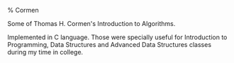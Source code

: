 % Cormen

Some of Thomas H. Cormen's Introduction to Algorithms. 

Implemented in C language. Those were specially useful for Introduction to Programming, Data Structures and Advanced Data Structures classes during my time in college.
